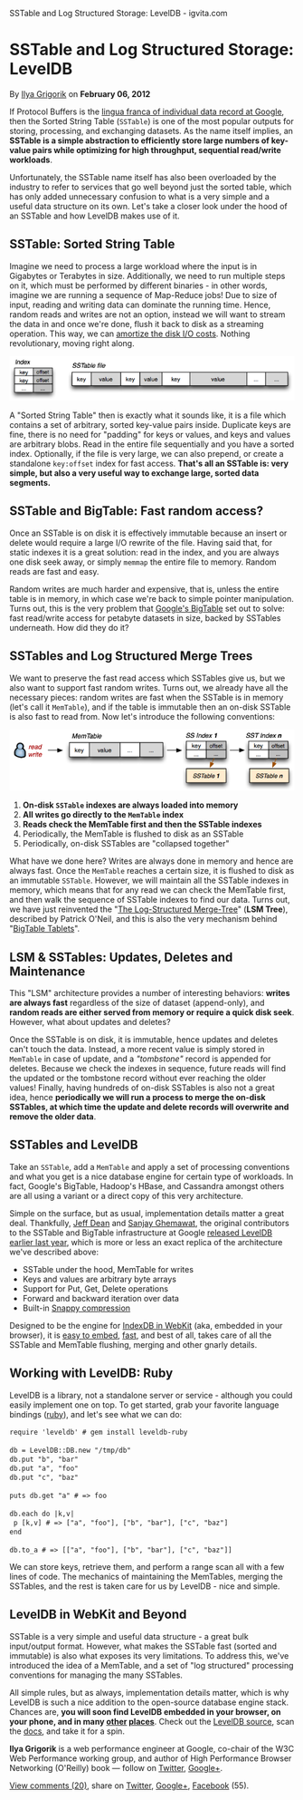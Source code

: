 SSTable and Log Structured Storage: LevelDB - igvita.com

# SSTable and Log Structured Storage: LevelDB

By [Ilya Grigorik](https://www.igvita.com/) on **February 06, 2012**

[](../_resources/c592f3bd2d223d8ed2a79576e74a91a1.webp)If Protocol Buffers is the [lingua franca of individual data record at Google](http://www.igvita.com/2011/08/01/protocol-buffers-avro-thrift-messagepack/), then the Sorted String Table (`SSTable`) is one of the most popular outputs for storing, processing, and exchanging datasets. As the name itself implies, an **SSTable is a simple abstraction to efficiently store large numbers of key-value pairs while optimizing for high throughput, sequential read/write workloads**.

Unfortunately, the SSTable name itself has also been overloaded by the industry to refer to services that go well beyond just the sorted table, which has only added unnecessary confusion to what is a very simple and a useful data structure on its own. Let's take a closer look under the hood of an SSTable and how LevelDB makes use of it.

## SSTable: Sorted String Table

Imagine we need to process a large workload where the input is in Gigabytes or Terabytes in size. Additionally, we need to run multiple steps on it, which must be performed by different binaries - in other words, imagine we are running a sequence of Map-Reduce jobs! Due to size of input, reading and writing data can dominate the running time. Hence, random reads and writes are not an option, instead we will want to stream the data in and once we're done, flush it back to disk as a streaming operation. This way, we can [amortize the disk I/O costs](http://www.igvita.com/2009/06/23/measuring-optimizing-io-performance/). Nothing revolutionary, moving right along.

![](../_resources/1234a793b2b313e79925d081f337a234.png)

A "Sorted String Table" then is exactly what it sounds like, it is a file which contains a set of arbitrary, sorted key-value pairs inside. Duplicate keys are fine, there is no need for "padding" for keys or values, and keys and values are arbitrary blobs. Read in the entire file sequentially and you have a sorted index. Optionally, if the file is very large, we can also prepend, or create a standalone `key:offset` index for fast access. **That's all an SSTable is: very simple, but also a very useful way to exchange large, sorted data segments.**

## SSTable and BigTable: Fast random access?

Once an SSTable is on disk it is effectively immutable because an insert or delete would require a large I/O rewrite of the file. Having said that, for static indexes it is a great solution: read in the index, and you are always one disk seek away, or simply `memmap` the entire file to memory. Random reads are fast and easy.

Random writes are much harder and expensive, that is, unless the entire table is in memory, in which case we're back to simple pointer manipulation. Turns out, this is the very problem that [Google's BigTable](http://research.google.com/archive/bigtable.html) set out to solve: fast read/write access for petabyte datasets in size, backed by SSTables underneath. How did they do it?

## SSTables and Log Structured Merge Trees

We want to preserve the fast read access which SSTables give us, but we also want to support fast random writes. Turns out, we already have all the necessary pieces: random writes are fast when the SSTable is in memory (let's call it `MemTable`), and if the table is immutable then an on-disk SSTable is also fast to read from. Now let's introduce the following conventions:

![](../_resources/de47a9c363c618698f2967fa56e77b9e.png)
1. **On-disk `SSTable` indexes are always loaded into memory**
2. **All writes go directly to the `MemTable` index**
3. **Reads check the MemTable first and then the SSTable indexes**
4. Periodically, the MemTable is flushed to disk as an SSTable
5. Periodically, on-disk SSTables are "collapsed together"

What have we done here? Writes are always done in memory and hence are always fast. Once the `MemTable` reaches a certain size, it is flushed to disk as an immutable `SSTable`. However, we will maintain all the SSTable indexes in memory, which means that for any read we can check the MemTable first, and then walk the sequence of SSTable indexes to find our data. Turns out, we have just reinvented the "[The Log-Structured Merge-Tree](http://nosqlsummer.org/paper/lsm-tree)" (**LSM Tree**), described by Patrick O'Neil, and this is also the very mechanism behind "[BigTable Tablets](http://en.wikipedia.org/wiki/BigTable#Design)".

## LSM & SSTables: Updates, Deletes and Maintenance

This "LSM" architecture provides a number of interesting behaviors: **writes are always fast** regardless of the size of dataset (append-only), and **random reads are either served from memory or require a quick disk seek**. However, what about updates and deletes?

Once the SSTable is on disk, it is immutable, hence updates and deletes can't touch the data. Instead, a more recent value is simply stored in `MemTable` in case of update, and a *"tombstone"* record is appended for deletes. Because we check the indexes in sequence, future reads will find the updated or the tombstone record without ever reaching the older values! Finally, having hundreds of on-disk SSTables is also not a great idea, hence **periodically we will run a process to merge the on-disk SSTables, at which time the update and delete records will overwrite and remove the older data**.

## SSTables and LevelDB

Take an `SSTable`, add a `MemTable` and apply a set of processing conventions and what you get is a nice database engine for certain type of workloads. In fact, Google's BigTable, Hadoop's HBase, and Cassandra amongst others are all using a variant or a direct copy of this very architecture.

Simple on the surface, but as usual, implementation details matter a great deal. Thankfully, [Jeff Dean](http://research.google.com/people/jeff/) and [Sanjay Ghemawat](http://research.google.com/people/sanjay/), the original contributors to the SSTable and BigTable infrastructure at Google [released LevelDB earlier last year](http://google-opensource.blogspot.com/2011/07/leveldb-fast-persistent-key-value-store.html), which is more or less an exact replica of the architecture we've described above:

- SSTable under the hood, MemTable for writes
- Keys and values are arbitrary byte arrays
- Support for Put, Get, Delete operations
- Forward and backward iteration over data
- Built-in [Snappy compression](http://code.google.com/p/snappy/)

Designed to be the engine for [IndexDB in WebKit](http://html5-demos.appspot.com/static/html5storage/index.html#slide34) (aka, embedded in your browser), it is [easy to embed](http://leveldb.googlecode.com/svn/trunk/doc/index.html), [fast](http://leveldb.googlecode.com/svn/trunk/doc/benchmark.html), and best of all, takes care of all the SSTable and MemTable flushing, merging and other gnarly details.

## Working with LevelDB: Ruby

LevelDB is a library, not a standalone server or service - although you could easily implement one on top. To get started, grab your favorite language bindings ([ruby](https://github.com/wmorgan/leveldb-ruby)), and let's see what we can do:

	require 'leveldb' # gem install leveldb-ruby

	db = LevelDB::DB.new "/tmp/db"
	db.put "b", "bar"
	db.put "a", "foo"
	db.put "c", "baz"

	puts db.get "a" # => foo

	db.each do |k,v|
	 p [k,v] # => ["a", "foo"], ["b", "bar"], ["c", "baz"]
	end

	db.to_a # => [["a", "foo"], ["b", "bar"], ["c", "baz"]]

We can store keys, retrieve them, and perform a range scan all with a few lines of code. The mechanics of maintaining the MemTables, merging the SSTables, and the rest is taken care for us by LevelDB - nice and simple.

## LevelDB in WebKit and Beyond

SSTable is a very simple and useful data structure - a great bulk input/output format. However, what makes the SSTable fast (sorted and immutable) is also what exposes its very limitations. To address this, we've introduced the idea of a MemTable, and a set of "log structured" processing conventions for managing the many SSTables.

All simple rules, but as always, implementation details matter, which is why LevelDB is such a nice addition to the open-source database engine stack. Chances are, **you will soon find LevelDB embedded in your browser, on your phone, and in many [other](http://wiki.basho.com/LevelDB.html)  [places](http://fallabs.com/blog/promenade.cgi?id=30)**. Check out the [LevelDB source](http://code.google.com/p/leveldb/source/browse/), scan the [docs](http://leveldb.googlecode.com/svn/trunk/doc/index.html), and take it for a spin.

 [](../_resources/33b4b770ee454e006da8db10e2be3f9e.webp)**Ilya Grigorik** is a web performance engineer at Google, co-chair of the W3C Web Performance working group, and author of High Performance Browser Networking (O'Reilly) book — follow on [Twitter](https://twitter.com/igrigorik), [Google+](https://plus.google.com/+IlyaGrigorik).

 [View comments (20)](http://www.igvita.com/2012/02/06/sstable-and-log-structured-storage-leveldb/#disqus_thread), share on [Twitter](https://twitter.com/share?url=http://www.igvita.com/2012/02/06/sstable-and-log-structured-storage-leveldb/&text=SSTable+and+Log+Structured+Storage%3A+LevelDB:&via=igrigorik), [Google+](https://plus.google.com/share?url=http://www.igvita.com/2012/02/06/sstable-and-log-structured-storage-leveldb/), [Facebook](https://www.facebook.com/sharer/sharer.php?u=http://www.igvita.com/2012/02/06/sstable-and-log-structured-storage-leveldb/) (55).